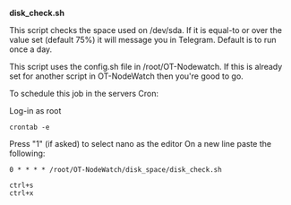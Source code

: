 __disk_check.sh__

This script checks the space used on /dev/sda. If it is equal-to or over the value set (default 75%) it will message you in Telegram. Default is to run once a day.

This script uses the config.sh file in /root/OT-Nodewatch. If this is already set for another script in
OT-NodeWatch then you're good to go.

To schedule this job in the servers Cron:

Log-in as root
```
crontab -e
```
Press "1" (if asked) to select nano as the editor
On a new line paste the following:
```
0 * * * * /root/OT-NodeWatch/disk_space/disk_check.sh
```
```
ctrl+s
ctrl+x
```